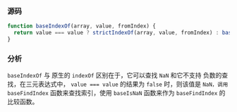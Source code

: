 ### 源码

```js
function baseIndexOf(array, value, fromIndex) {
  return value === value ? strictIndexOf(array, value, fromIndex) : baseFindIndex(array, baseIsNaN, fromIndex) //baseIsNaN 是 05_eq函数
}
```

### 分析

`baseIndexOf` 与 原生的 `indexOf` 区别在于，它可以查找 `NaN` 和它不支持 负数的查找，在三元表达式中， `value === value` 的结果为 `false` 时，则该值是 `NaN，调用` `baseFindIndex` 函数来查找索引，使用 `baseIsNaN` 函数来作为 `baseFindIndex` 的比较函数。
